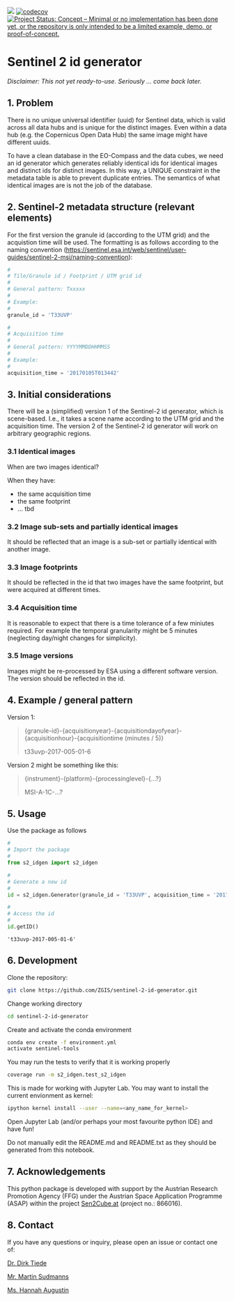 
![](https://travis-ci.org/ZGIS/sentinel-2-id-generator.svg?branch=master) [![codecov](https://codecov.io/gh/ZGIS/sentinel-2-id-generator/branch/master/graph/badge.svg)](https://codecov.io/gh/ZGIS/sentinel-2-id-generator) [![Project Status: Concept – Minimal or no implementation has been done yet, or the repository is only intended to be a limited example, demo, or proof-of-concept.](https://www.repostatus.org/badges/latest/concept.svg)](https://www.repostatus.org/#concept)

# Sentinel 2 id generator

*Disclaimer: This not yet ready-to-use. Seriously ... come back later.*

## 1. Problem

There is no unique universal identifier (uuid) for Sentinel data, which is valid across all data hubs and is unique for the distinct images. Even within a data hub (e.g. the Copernicus Open Data Hub) the same image might have different uuids.

To have a clean database in the EO-Compass and the data cubes, we need an id generator which generates reliably identical ids for identical images and distinct ids for distinct images. In this way, a UNIQUE constraint in the metadata table is able to prevent duplicate entries. The semantics of what identical images are is not the job of the database.

## 2. Sentinel-2 metadata structure (relevant elements)

For the first version the granule id (according to the UTM grid) and the acquistion time will be used. The formatting is as follows according to the naming convention (https://sentinel.esa.int/web/sentinel/user-guides/sentinel-2-msi/naming-convention):


```python
#
# Tile/Granule id / Footprint / UTM grid id
#
# General pattern: Txxxxx
#
# Example:
#
granule_id = 'T33UVP'

#
# Acquisition time
#
# General pattern: YYYYMMDDHHMMSS
#
# Example:
#
acquisition_time = '20170105T013442'
```

## 3. Initial considerations

There will be a (simplified) version 1 of the Sentinel-2 id generator, which is scene-based. I.e., it takes a scene name according to the UTM grid and the acquisition time. The version 2 of the Sentinel-2 id generator will work on arbitrary geographic regions.

### 3.1 Identical images 

When are two images identical?

When they have:

- the same acquisition time
- the same footprint
- ... tbd

### 3.2 Image sub-sets and partially identical images

It should be reflected that an image is a sub-set or partially identical with another image.

### 3.3 Image footprints

It should be reflected in the id that two images have the same footprint, but were acquired at different times.

### 3.4 Acquisition time

It is reasonable to expect that there is a time tolerance of a few miniutes required. For example the temporal granularity might be 5 minutes (neglecting day/night changes for simplicity).

### 3.5 Image versions

Images might be re-processed by ESA using a different software version. The version should be reflected in the id.


## 4. Example / general pattern

Version 1:

> {granule-id}-{acquisitionyear}-{acquisitiondayofyear}-{acquisitionhour}-{acquisitiontime (minutes / 5)}
>
> t33uvp-2017-005-01-6

Version 2 might be something like this:
> {instrument}-{platform}-{processinglevel}-{...?}
>
> MSI-A-1C-...?

## 5. Usage

Use the package as follows


```python
#
# Import the package
#
from s2_idgen import s2_idgen

#
# Generate a new id
#
id = s2_idgen.Generator(granule_id = 'T33UVP', acquisition_time = '20170105T013442')

#
# Access the id
#
id.getID()
```




    't33uvp-2017-005-01-6'



## 6. Development

Clone the repository:

```bash
git clone https://github.com/ZGIS/sentinel-2-id-generator.git
```

Change working directory

```bash
cd sentinel-2-id-generator
```

Create and activate the conda environment

```bash
conda env create -f environment.yml
activate sentinel-tools
```

You may run the tests to verify that it is working properly

```bash
coverage run -m s2_idgen.test_s2_idgen
```

This is made for working with Jupyter Lab. You may want to install the current envionment as kernel:

```bash
ipython kernel install --user --name=<any_name_for_kernel>
```

Open Jupyter Lab (and/or perhaps your most favourite python IDE) and have fun!

Do not manually edit the README.md and README.txt as they should be generated from this notebook.

## 7. Acknowledgements

This python package is developed with support by the Austrian Research Promotion Agency (FFG) under the Austrian Space Application Programme (ASAP) within the project [Sen2Cube.at](http://sen2cube.at) (project no.: 866016).

## 8. Contact

If you have any questions or inquiry, please open an issue or contact one of:

[Dr. Dirk Tiede](http://uni-salzburg.at/zgis/tiede)

[Mr. Martin Sudmanns](http://uni-salzburg.at/zgis/sudmanns)

[Ms. Hannah Augustin](http://uni-salzburg.at/zgis/augustin)

